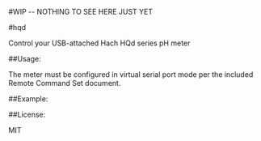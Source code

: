 
#WIP -- NOTHING TO SEE HERE JUST YET


#hqd

Control your USB-attached Hach HQd series pH meter

##Usage:

The meter must be configured in virtual serial port mode per the included Remote Command Set document.


##Example:

##License:

MIT
